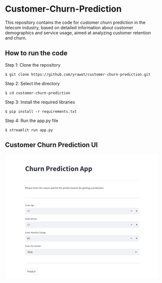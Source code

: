 # Customer-Churn-Prediction

This repository contains the code for customer churn prediction in the telecom industry, based on detailed information about customer demographics and service usage, aimed at analyzing customer retention and churn.

## How to run the code

Step 1: Clone the repository

    $ git clone https://github.com/yrawat/customer-churn-prediction.git

Step 2: Select the directory

    $ cd customer-churn-prediction

Step 3: Install the required libraries

    $ pip install -r requirements.txt

Step 4: Run the app.py file

    $ streamlit run app.py

## Customer Churn Prediction UI

![image](https://github.com/yrawat/customer-churn-prediction/blob/main/images/app_screenshot.png)